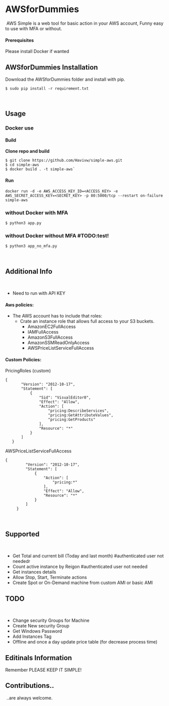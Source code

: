 # AWSforDummies
​
AWS Simple is a web tool for basic action in your AWS account, Funny easy to use with MFA or without.

#### Prerequisites

Please install Docker if wanted
​
## AWSforDummies Installation
Download the AWSforDummies folder and install with pip.
​
```shell
$ sudo pip install -r requirement.txt
```
​
​
## Usage

### Docker use

#### Build
__Clone repo and build__
```
$ git clone https://github.com/Havivw/simple-aws.git
$ cd simple-aws
$ docker build . -t simple-aws`
```

#### Run
`docker run -d -e AWS_ACCESS_KEY_ID=<ACCESS_KEY> -e AWS_SECRET_ACCESS_KEY=<SECRET_KEY> -p 80:5000/tcp --restart on-failure simple-aws`

### without Docker with MFA
```shell
$ python3 app.py
```
### without Docker without MFA #TODO:test!
```shell
$ python3 app_no_mfa.py
```
​
## Additional Info
​
* Need to run with API KEY

#### Aws policies:
* The AWS account has to include that roles:
    * Crate an instance role that allows full access to your S3 buckets.
        * AmazonEC2FullAccess
        * IAMFullAccess
        * AmazonS3FullAccess
        * AmazonSSMReadOnlyAccess
        * AWSPriceListServiceFullAccess
 
#### Custom Policies:
  
PricingRoles (custom) 
  ```shell
  {
         "Version": "2012-10-17",
         "Statement": [
             {
                 "Sid": "VisualEditor0",
                 "Effect": "Allow",
                 "Action": [
                     "pricing:DescribeServices",
                     "pricing:GetAttributeValues",
                     "pricing:GetProducts"
                 ],
                 "Resource": "*"
             }
         ]
     }
  ```

AWSPriceListServiceFullAccess
  ```shell 
  {
           "Version": "2012-10-17",
           "Statement": [
               {
                   "Action": [
                       "pricing:*"
                   ],
                   "Effect": "Allow",
                   "Resource": "*"
               }
           ]
       }
   ```
 
  
​
## Supported 
​
 * Get Total and current bill (Today and last month) #authenticated user not neededr
 * Count active instance by Reigon #authenticated user not needed
 * Get instances details
 * Allow Stop, Start, Terminate actions
 * Create Spot or On-Demand machine from custom AMI or basic AMI 
 
  
## TODO
​
 * Change security Groups for Machine
 * Create New security Group
 * Get Windows Password
 * Add Instances Tag
 * Offline and once a day update price table (for decrease process time)

## Editinals Information
Remember PLEASE KEEP IT SIMPLE!
 
## Contributions..
​
..are always welcome.
